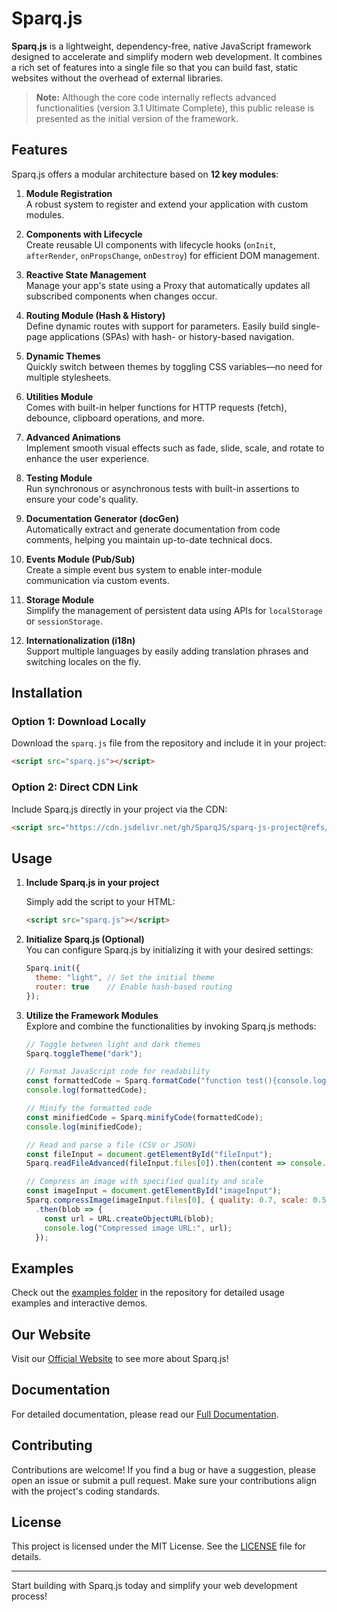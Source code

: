 # Sparq.js

**Sparq.js** is a lightweight, dependency-free, native JavaScript framework designed to accelerate and simplify modern web development. It combines a rich set of features into a single file so that you can build fast, static websites without the overhead of external libraries.

> **Note:** Although the core code internally reflects advanced functionalities (version 3.1 Ultimate Complete), this public release is presented as the initial version of the framework.

## Features

Sparq.js offers a modular architecture based on **12 key modules**:

1. **Module Registration**  
   A robust system to register and extend your application with custom modules.

2. **Components with Lifecycle**  
   Create reusable UI components with lifecycle hooks (`onInit`, `afterRender`, `onPropsChange`, `onDestroy`) for efficient DOM management.

3. **Reactive State Management**  
   Manage your app's state using a Proxy that automatically updates all subscribed components when changes occur.

4. **Routing Module (Hash & History)**  
   Define dynamic routes with support for parameters. Easily build single-page applications (SPAs) with hash- or history-based navigation.

5. **Dynamic Themes**  
   Quickly switch between themes by toggling CSS variables—no need for multiple stylesheets.

6. **Utilities Module**  
   Comes with built-in helper functions for HTTP requests (fetch), debounce, clipboard operations, and more.

7. **Advanced Animations**  
   Implement smooth visual effects such as fade, slide, scale, and rotate to enhance the user experience.

8. **Testing Module**  
   Run synchronous or asynchronous tests with built-in assertions to ensure your code's quality.

9. **Documentation Generator (docGen)**  
   Automatically extract and generate documentation from code comments, helping you maintain up-to-date technical docs.

10. **Events Module (Pub/Sub)**  
    Create a simple event bus system to enable inter-module communication via custom events.

11. **Storage Module**  
    Simplify the management of persistent data using APIs for `localStorage` or `sessionStorage`.

12. **Internationalization (i18n)**  
    Support multiple languages by easily adding translation phrases and switching locales on the fly.

## Installation

### Option 1: Download Locally
Download the `sparq.js` file from the repository and include it in your project:

```html
<script src="sparq.js"></script>
```

### Option 2: Direct CDN Link
Include Sparq.js directly in your project via the CDN:

```html
<script src="https://cdn.jsdelivr.net/gh/SparqJS/sparq-js-project@refs/heads/main/sparq.js"></script>
```

## Usage

1. **Include Sparq.js in your project**

   Simply add the script to your HTML:

   ```html
   <script src="sparq.js"></script>
   ```

2. **Initialize Sparq.js (Optional)**  
   You can configure Sparq.js by initializing it with your desired settings:

   ```javascript
   Sparq.init({
     theme: "light", // Set the initial theme
     router: true    // Enable hash-based routing
   });
   ```

3. **Utilize the Framework Modules**  
   Explore and combine the functionalities by invoking Sparq.js methods:

   ```javascript
   // Toggle between light and dark themes
   Sparq.toggleTheme("dark");

   // Format JavaScript code for readability
   const formattedCode = Sparq.formatCode("function test(){console.log('hello');}");
   console.log(formattedCode);

   // Minify the formatted code
   const minifiedCode = Sparq.minifyCode(formattedCode);
   console.log(minifiedCode);

   // Read and parse a file (CSV or JSON)
   const fileInput = document.getElementById("fileInput");
   Sparq.readFileAdvanced(fileInput.files[0]).then(content => console.log(content));

   // Compress an image with specified quality and scale
   const imageInput = document.getElementById("imageInput");
   Sparq.compressImage(imageInput.files[0], { quality: 0.7, scale: 0.5 })
     .then(blob => {
       const url = URL.createObjectURL(blob);
       console.log("Compressed image URL:", url);
     });
   ```

## Examples

Check out the [examples folder](https://github.com/SparqJS/sparq-js-project/tree/main/examples) in the repository for detailed usage examples and interactive demos.

## Our Website

Visit our [Official Website](https://glittering-blancmange-0b53f0.netlify.app/) to see more about Sparq.js!

## Documentation

For detailed documentation, please read our [Full Documentation](https://glittering-blancmange-0b53f0.netlify.app/doc).

## Contributing

Contributions are welcome! If you find a bug or have a suggestion, please open an issue or submit a pull request. Make sure your contributions align with the project's coding standards.

## License

This project is licensed under the MIT License. See the [LICENSE](https://github.com/SparqJS/sparq-js-project/blob/main/LICENSE) file for details.

---

Start building with Sparq.js today and simplify your web development process!

